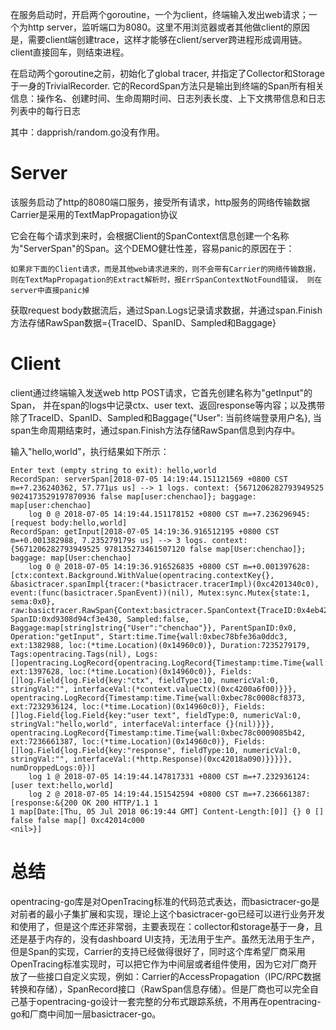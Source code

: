 在服务启动时，开启两个goroutine，一个为client，终端输入发出web请求；一个为http server，监听端口为8080。这里不用浏览器或者其他做client的原因是，需要client端创建trace，这样才能够在client/server跨进程形成调用链。 client直接回车，则结束进程。

在启动两个goroutine之前，初始化了global tracer, 并指定了Collector和Storage于一身的TrivialRecorder. 它的RecordSpan方法只是输出到终端的Span所有相关信息：操作名、创建时间、生命周期时间、日志列表长度、上下文携带信息和日志列表中的每行日志

其中：dapprish/random.go没有作用。

# Server

该服务启动了http的8080端口服务，接受所有请求，http服务的网络传输数据Carrier是采用的TextMapPropagation协议

它会在每个请求到来时，会根据Client的SpanContext信息创建一个名称为"ServerSpan"的Span。这个DEMO健壮性差，容易panic的原因在于：

`如果非下面的Client请求，而是其他web请求进来的，则不会带有Carrier的网络传输数据，则在TextMapPropagation的Extract解析时，报ErrSpanContextNotFound错误， 则在server中直接panic掉`

获取request body数据流后，通过Span.Logs记录请求数据，并通过span.Finish方法存储RawSpan数据={TraceID、SpanID、Sampled和Baggage}

# Client

client通过终端输入发送web http POST请求，它首先创建名称为"getInput"的Span， 并在span的logs中记录ctx、user text、返回response等内容；以及携带除了TraceID、SpanID、Sampled和Baggage{"User": 当前终端登录用户名}, 当span生命周期结束时，通过span.Finish方法存储RawSpan信息到内存中。


输入"hello,world"，执行结果如下所示：

```shell
Enter text (empty string to exit): hello,world
RecordSpan: serverSpan[2018-07-05 14:19:44.151121569 +0800 CST m=+7.236240362, 57.771µs us] --> 1 logs. context: {5671206282793949525 9024173529197870936 false map[user:chenchao]}; baggage: map[user:chenchao]
    log 0 @ 2018-07-05 14:19:44.151178152 +0800 CST m=+7.236296945: [request body:hello,world]
RecordSpan: getInput[2018-07-05 14:19:36.916512195 +0800 CST m=+0.001382988, 7.235279179s us] --> 3 logs. context: {5671206282793949525 978135273461507120 false map[User:chenchao]}; baggage: map[User:chenchao]
    log 0 @ 2018-07-05 14:19:36.916526835 +0800 CST m=+0.001397628: [ctx:context.Background.WithValue(opentracing.contextKey{}, &basictracer.spanImpl{tracer:(*basictracer.tracerImpl)(0xc4201340c0), event:(func(basictracer.SpanEvent))(nil), Mutex:sync.Mutex{state:1, sema:0x0}, raw:basictracer.RawSpan{Context:basictracer.SpanContext{TraceID:0x4eb42c111de59955, SpanID:0xd9308d94cf3e430, Sampled:false, Baggage:map[string]string{"User":"chenchao"}}, ParentSpanID:0x0, Operation:"getInput", Start:time.Time{wall:0xbec78bfe36a0ddc3, ext:1382988, loc:(*time.Location)(0x14960c0)}, Duration:7235279179, Tags:opentracing.Tags(nil), Logs:[]opentracing.LogRecord{opentracing.LogRecord{Timestamp:time.Time{wall:0xbec78bfe36a116f3, ext:1397628, loc:(*time.Location)(0x14960c0)}, Fields:[]log.Field{log.Field{key:"ctx", fieldType:10, numericVal:0, stringVal:"", interfaceVal:(*context.valueCtx)(0xc4200a6f00)}}}, opentracing.LogRecord{Timestamp:time.Time{wall:0xbec78c0008cf8373, ext:7232936124, loc:(*time.Location)(0x14960c0)}, Fields:[]log.Field{log.Field{key:"user text", fieldType:0, numericVal:0, stringVal:"hello,world", interfaceVal:interface {}(nil)}}}, opentracing.LogRecord{Timestamp:time.Time{wall:0xbec78c0009085b42, ext:7236661387, loc:(*time.Location)(0x14960c0)}, Fields:[]log.Field{log.Field{key:"response", fieldType:10, numericVal:0, stringVal:"", interfaceVal:(*http.Response)(0xc42018a090)}}}}}, numDroppedLogs:0})]
    log 1 @ 2018-07-05 14:19:44.147817331 +0800 CST m=+7.232936124: [user text:hello,world]
    log 2 @ 2018-07-05 14:19:44.151542594 +0800 CST m=+7.236661387: [response:&{200 OK 200 HTTP/1.1 1
1 map[Date:[Thu, 05 Jul 2018 06:19:44 GMT] Content-Length:[0]] {} 0 [] false false map[] 0xc42014c000
<nil>}]
```

# 总结

opentracing-go库是对OpenTracing标准的代码范式表达，而basictracer-go是对前者的最小子集扩展和实现，理论上这个basictracer-go已经可以进行业务开发和使用了，但是这个库还非常弱，主要表现在：collector和storage基于一身，且还是基于内存的，没有dashboard UI支持，无法用于生产。虽然无法用于生产，但是Span的实现，Carrier的支持已经做得很好了，同时这个库希望厂商采用OpenTracing标准实现时，可以把它作为中间层或者组件使用，因为它对厂商开放了一些接口自定义实现，例如：Carrier的AccessPropagation（IPC/RPC数据转换和存储），SpanRecord接口（RawSpan信息存储）。但是厂商也可以完全自己基于opentracing-go设计一套完整的分布式跟踪系统，不用再在opentracing-go和厂商中间加一层basictracer-go。
